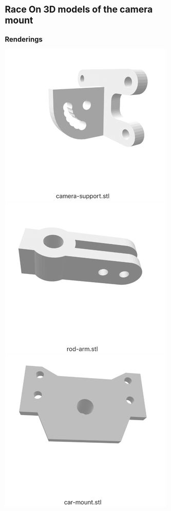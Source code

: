 # Race On 3D models of the camera mount


Renderings
--------------
![Camera Support Image](exports/camera-support.png?raw=true "Camera Support")
![Rod Arm Image](exports/rod-arm.png?raw=true "Rod Arm")
![Car Mount Image](exports/car-mount.png?raw=true "Car Mount")

